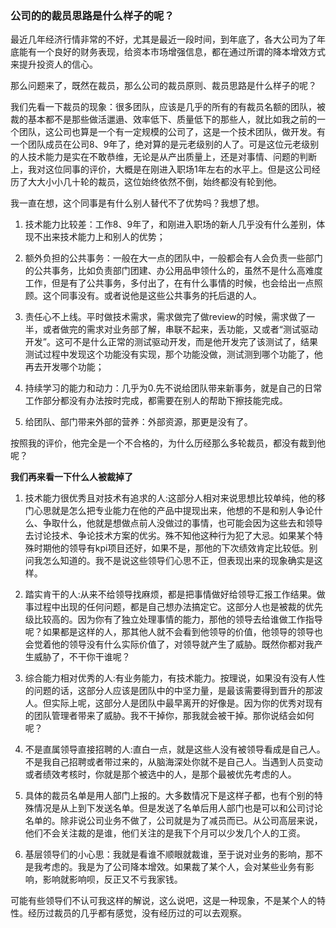 ### 公司的的裁员思路是什么样子的呢？

最近几年经济行情非常的不好，尤其是最近一段时间，到年底了，各大公司为了年底能有一个良好的财务表现，给资本市场增强信息，都在通过所谓的降本增效方式来提升投资人的信心。

那么问题来了，既然在裁员，那么公司的裁员原则、裁员思路是什么样子的呢？

我们先看一下裁员的现象：很多团队，应该是几乎的所有的有裁员名额的团队，被裁的基本都不是那些做活邋遢、效率低下、质量低下的那些人，就比如我之前的一个团队，这公司也算是一个有一定规模的公司了，这是一个技术团队，做开发。有一个团队成员在公司8、9年了，绝对算的是元老级别的人了。可是这位元老级别的人技术能力是实在不敢恭维，无论是从产出质量上，还是对事情、问题的判断上，我对这位同事的评价，大概是在刚进入职场1年左右的水平上。但是这公司经历了大大小小几十轮的裁员，这位始终依然不倒，始终都没有轮到他。

我一直在想，这个同事是有什么别人替代不了优势吗？我想了想。

1. 技术能力比较差：工作8、9年了，和刚进入职场的新人几乎没有什么差别，体现不出来技术能力上和别人的优势；

2. 额外负担的公共事务：一般在大一点的团队中，一般都会有人会负责一些部门的公共事务，比如负责部门团建、办公用品申领什么的，虽然不是什么高难度工作，但是有了公共事务，多付出了，在有什么事情的时候，也会给出一点照顾。这个同事没有。或者说他是这些公共事务的托后退的人。

3. 责任心不上线。平时做技术需求，需求做完了做review的时候，需求做了一半，或者做完的需求对业务部了解，串联不起来，丢功能，又或者“测试驱动开发”。这可不是什么正常的测试驱动开发，而是他开发完了该测试了，结果测试过程中发现这个功能没有实现，那个功能没做，测试测到哪个功能了，他再去开发哪个功能；

4. 持续学习的能力和动力：几乎为0.先不说给团队带来新事务，就是自己的日常工作部分都没有办法按时完成，都需要在别人的帮助下擦技能完成。

5. 给团队、部门带来外部的营养：外部资源，那更是没有了。

按照我的评价，他完全是一个不合格的，为什么历经那么多轮裁员，都没有裁到他呢？

**我们再来看一下什么人被裁掉了**

1. 技术能力很优秀且对技术有追求的人:这部分人相对来说思想比较单纯，他的移门心思就是怎么把专业能力在他的产品中提现出来，他想的不是和别人争论什么、争取什么，他就是想做点前人没做过的事情，也可能会因为这些去和领导去讨论技术、争论技术方案的优劣。殊不知他这种行为犯了大忌。如果某个特殊时期他的领导有kpi项目还好，如果不是，那他的下次绩效肯定比较低。别问我怎么知道的。我不是说这些领导们心思不正，但表现出来的现象确实是这样。

2. 踏实肯干的人:从来不给领导找麻烦，都是把事情做好给领导汇报工作结果。做事过程中出现的任何问题，都是自己想办法搞定它。这部分人也是被裁的优先级比较高的。因为你有了独立处理事情的能力，那他的领导去给谁做工作指导呢？如果都是这样的人，那其他人就不会看到他领导的价值，他领导的领导也会觉着他的领导没有什么实际价值了，对领导就产生了威胁。既然你都对我产生威胁了，不干你干谁呢？

3. 综合能力相对优秀的人:有业务能力，有技术能力。按理说，如果没有没有人性的问题的话，这部分人应该是团队中的中坚力量，是最该需要得到晋升的那波人。但实际上呢，这部分人是团队中最早离开的好像是。因为你的优秀对现有的团队管理者带来了威胁。我不干掉你，那我就会被干掉。那你说结会如何呢？

4. 不是直属领导直接招聘的人:直白一点，就是这些人没有被领导看成是自己人。不是我自己招聘或者带过来的，从脑海深处你就不是自己人。当遇到人员变动或者绩效考核时，你就是那个被选中的人，是那个最被优先考虑的人。

5. 具体的裁员名单是用人部门上报的。大多数情况下是这样子都，也有个别的特殊情况是从上到下发送名单。但是发送了名单后用人部门也是可以和公司讨论名单的。除非说公司业务不做了，公司就是为了减员而已。从公司高层来说，他们不会关注裁的是谁，他们关注的是我下个月可以少发几个人的工资。

6. 基层领导们的小心思：我就是看谁不顺眼就裁谁，至于说对业务的影响，那不是我考虑的。我是为了公司降本增效。如果裁了某个人，会对某些业务有影响，影响就影响呗，反正又不亏我家钱。

可能有些领导们不认可我这样的解说，这么说吧，这是一种现象，不是某个人的特性。经历过裁员的几乎都有感觉，没有经历过的可以去观察。